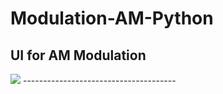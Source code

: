 # Modulation-AM-Python
UI for AM Modulation
---------------------------------------
<img src="https://user-images.githubusercontent.com/86500959/225446997-0863da23-fce3-4c90-af5a-aacb84ec7b61.mp4">
--------------------------------------


